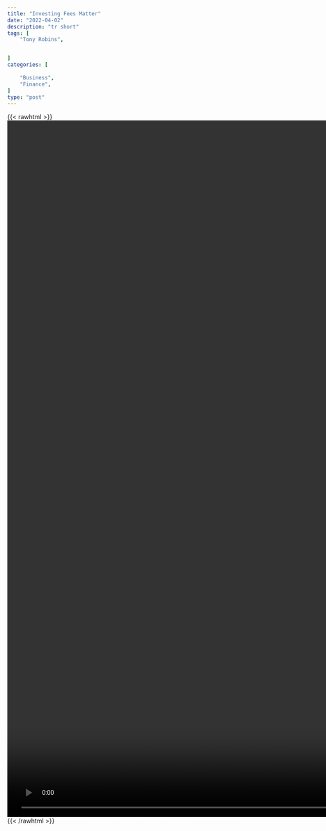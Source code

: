 ```yaml
---
title: "Investing Fees Matter"
date: "2022-04-02"
description: "tr short"
tags: [
    "Tony Robins",


]
categories: [
    
    "Business",
    "Finance",
]
type: "post"
---
```

{{< rawhtml >}}
    <video style="height:40vh;width:auto" overflow="hidden" controls>
        <source src="https://clips.dev00ps.com/Tony%20Robins/TONY%20ROBBINS%20%20Investing%20Fees%20Matter.mp4" type="video/mp4"> 
    </video>
{{< /rawhtml >}}
